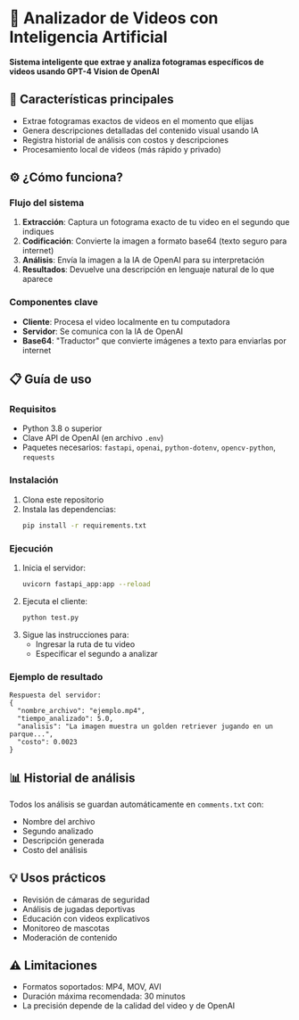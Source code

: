 # 🎥 Analizador de Videos con Inteligencia Artificial

**Sistema inteligente que extrae y analiza fotogramas específicos de videos usando GPT-4 Vision de OpenAI**

## 🌟 Características principales

- Extrae fotogramas exactos de videos en el momento que elijas
- Genera descripciones detalladas del contenido visual usando IA
- Registra historial de análisis con costos y descripciones
- Procesamiento local de videos (más rápido y privado)

## ⚙️ ¿Cómo funciona?

### Flujo del sistema
1. **Extracción**: Captura un fotograma exacto de tu video en el segundo que indiques
2. **Codificación**: Convierte la imagen a formato base64 (texto seguro para internet)
3. **Análisis**: Envía la imagen a la IA de OpenAI para su interpretación
4. **Resultados**: Devuelve una descripción en lenguaje natural de lo que aparece

### Componentes clave
- **Cliente**: Procesa el video localmente en tu computadora
- **Servidor**: Se comunica con la IA de OpenAI
- **Base64**: "Traductor" que convierte imágenes a texto para enviarlas por internet

## 📋 Guía de uso

### Requisitos
- Python 3.8 o superior
- Clave API de OpenAI (en archivo `.env`)
- Paquetes necesarios: `fastapi`, `openai`, `python-dotenv`, `opencv-python`, `requests`

### Instalación
1. Clona este repositorio
2. Instala las dependencias:
   ```bash
   pip install -r requirements.txt
   ```

### Ejecución
1. Inicia el servidor:
   ```bash
   uvicorn fastapi_app:app --reload
   ```
2. Ejecuta el cliente:
   ```bash
   python test.py
   ```
3. Sigue las instrucciones para:
   - Ingresar la ruta de tu video
   - Especificar el segundo a analizar

### Ejemplo de resultado
```
Respuesta del servidor:
{
  "nombre_archivo": "ejemplo.mp4",
  "tiempo_analizado": 5.0,
  "analisis": "La imagen muestra un golden retriever jugando en un parque...",
  "costo": 0.0023
}
```

## 📊 Historial de análisis
Todos los análisis se guardan automáticamente en `comments.txt` con:
- Nombre del archivo
- Segundo analizado
- Descripción generada
- Costo del análisis

## 💡 Usos prácticos
- Revisión de cámaras de seguridad
- Análisis de jugadas deportivas
- Educación con videos explicativos
- Monitoreo de mascotas
- Moderación de contenido

## ⚠️ Limitaciones
- Formatos soportados: MP4, MOV, AVI
- Duración máxima recomendada: 30 minutos
- La precisión depende de la calidad del video y de OpenAI
